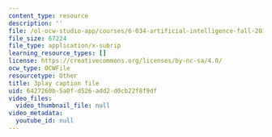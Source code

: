 ```yaml
---
content_type: resource
description: ''
file: /ol-ocw-studio-app/courses/6-034-artificial-intelligence-fall-2010/6427260b5a0fd526add2d0cb22f8f9df_l-tzjenXrvI.srt
file_size: 67224
file_type: application/x-subrip
learning_resource_types: []
license: https://creativecommons.org/licenses/by-nc-sa/4.0/
ocw_type: OCWFile
resourcetype: Other
title: 3play caption file
uid: 6427260b-5a0f-d526-add2-d0cb22f8f9df
video_files:
  video_thumbnail_file: null
video_metadata:
  youtube_id: null
---
```

